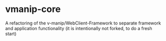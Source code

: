 vmanip-core
===========

A refactoring of the v-manip/WebClient-Framework to separate framework and application functionality (it is intentionally not forked, to do a fresh start)
